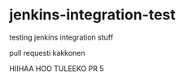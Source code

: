 # jenkins-integration-test
testing jenkins integration stuff


pull requesti kakkonen

HIIHAA HOO TULEEKO PR 5
